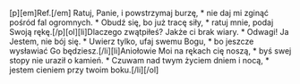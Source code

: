 [p][em]Ref.[/em] Ratuj, Panie, i powstrzymaj burzę, * nie daj mi zginąć pośród fal ogromnych. * Obudź się, bo już tracę siły, * ratuj mnie, podaj Swoją rękę.[/p][ol][li]Dlaczego zwątpiłeś? Jakże ci brak wiary. * Odwagi! Ja Jestem, nie bój się. * Uwierz tylko, ufaj swemu Bogu, * bo jeszcze wysławiać Go będziesz.[/li][li]Aniołowie Moi na rękach cię noszą, * byś swej stopy nie uraził o kamień. * Czuwam nad twym życiem dniem i nocą, * jestem cieniem przy twoim boku.[/li][/ol]